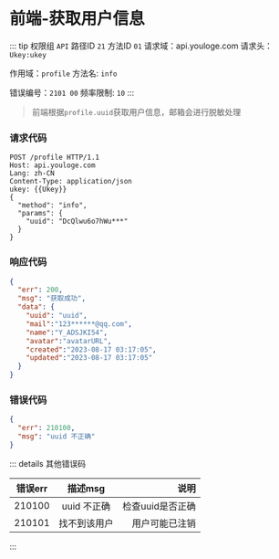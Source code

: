 # 前端-获取用户信息
::: tip 权限组 `API` 路径ID `21` 方法ID `01`
请求域：api.youloge.com 请求头：`Ukey:ukey`

作用域：`profile`  方法名: `info`

错误编号：`2101 00` 频率限制: `10` 
:::

> 前端根据`profile.uuid`获取用户信息，邮箱会进行脱敏处理


### 请求代码
``` http
POST /profile HTTP/1.1
Host: api.youloge.com
Lang: zh-CN
Content-Type: application/json
ukey: {{Ukey}}
{
  "method": "info",
  "params": {
    "uuid": "DcQlwu6o7hWu***"
  }
}
```
### 响应代码
``` json
{
  "err": 200,
  "msg": "获取成功",
  "data": {
    "uuid": "uuid",
    "mail":"123******@qq.com",
    "name":"Y_ADSJKI54",
    "avatar":"avatarURL",
    "created":"2023-08-17 03:17:05",
    "updated":"2023-08-17 03:17:05"
  }
}
```
### 错误代码
``` json
{
  "err": 210100,
  "msg": "uuid 不正确"
}
```



::: details 其他错误码

| 错误err        |      描述msg      |  说明 |
| ------------- | :-----------: | ----: |
| 210100      | uuid 不正确 | 检查uuid是否正确 |
| 210101      |   找不到该用户    |  用户可能已注销 |

:::




